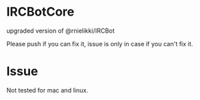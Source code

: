 # IRCBotCore
upgraded version of @rnielikki/IRCBot

Please push if you can fix it, issue is only in case if you can't fix it.

# Issue
Not tested for mac and linux.
